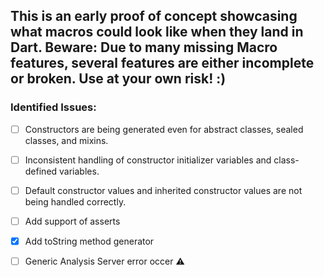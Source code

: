 
## This is an early proof of concept showcasing what macros could look like when they land in Dart. Beware: Due to many missing Macro features, several features are either incomplete or broken. Use at your own risk! :)



### **Identified Issues:**

- [ ] Constructors are being generated even for abstract classes, sealed classes, and mixins.
- [ ] Inconsistent handling of constructor initializer variables and class-defined variables.
- [ ] Default constructor values and inherited constructor values are not being handled correctly.
- [ ] Add support of asserts 
- [x] Add toString method generator
- [ ] Generic<Type> Analysis Server error  occer ⚠️

